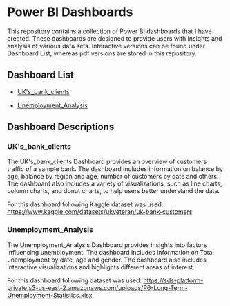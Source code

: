 # Power BI Dashboards

This repository contains a collection of Power BI dashboards that I have created. These dashboards are designed to provide users with insights and analysis of various data sets. Interactive versions can be found under Dashboard List, whereas pdf versions are stored in this repository.

## Dashboard List

- [UK's_bank_clients](https://app.powerbi.com/view?r=eyJrIjoiMWYxNGRhYmItMTY3Zi00YTAyLWExOGUtM2FjMWY2YjNhZTFhIiwidCI6IjhjMGE5ZTVhLWJjNGItNGE5My1iM2ZkLWNmOWI5MWYyZjM3YyIsImMiOjl9)

- [Unemployment_Analysis](https://app.powerbi.com/view?r=eyJrIjoiZTQ1NWNkNzEtOWU3OS00NGQxLTlhMzgtZjBmNzhjZTA4NWVmIiwidCI6IjhjMGE5ZTVhLWJjNGItNGE5My1iM2ZkLWNmOWI5MWYyZjM3YyIsImMiOjl9)

## Dashboard Descriptions

### UK's_bank_clients

The UK's_bank_clients Dashboard provides an overview of customers traffic of a sample bank. The dashboard includes information on  balance by age, balance by region and age, number of customers by date and others. The dashboard also includes a variety of visualizations, such as line charts, column charts, and donut charts, to help users better understand the data.

For this dashboard following Kaggle dataset was used: https://www.kaggle.com/datasets/ukveteran/uk-bank-customers

### Unemployment_Analysis

The Unemployment_Analysis Dashboard provides insights into factors influencing unemployment. The dashboard includes information on Total unemployment by date, age and gender. The dashboard also includes interactive visualizations and highlights different areas of interest.

For this dashboard following dataset was used: https://sds-platform-private.s3-us-east-2.amazonaws.com/uploads/P6-Long-Term-Unemployment-Statistics.xlsx
